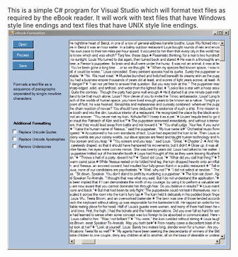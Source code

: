 This is a simple C# program for Visual Studio which will format text files as required by the eBook reader. It will work with text files that have Windows style line endings and text files that have UNIX style line endings.
![Screenshot](https://github.com/jackbrennan-creator/minimalist-ebook-reader/blob/main/eBook%20Formatter/screenshot.png)
